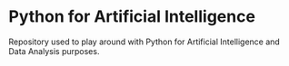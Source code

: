 # Python for Artificial Intelligence
Repository used to play around with Python for Artificial Intelligence and Data Analysis purposes.
